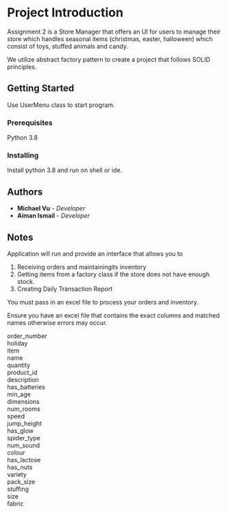 # Project Introduction

Assignment 2 is a Store Manager that offers an UI for users to
manage their store which handles seasonal items (christmas, easter, halloween) which consist of toys, stuffed animals and candy. 

We utilize abstract factory pattern to create a project that follows SOLID principles.

## Getting Started

Use UserMenu class to start program. 

### Prerequisites

Python 3.8


### Installing

Install python 3.8 and run on shell or ide. 


## Authors

* **Michael Vu** - *Developer* 
* **Aiman Ismail** - *Developer* 




## Notes

Application will run and provide an interface that allows you to
1. Receiving orders and maintainingits inventory
2. Getting items from a factory class if the store does not have enough stock.
3. Creating Daily Transaction Report

You must pass in an excel file to process your orders and inventory.

Ensure you have an excel file that contains the exact columns and matched names otherwise errors may occur.

order_number   
holiday   
item    
name    
quantity    
product_id    
description    
has_batteries   
min_age    
dimensions    
num_rooms    
speed    
jump_height    
has_glow    
spider_type    
num_sound    
colour    
has_lactose    
has_nuts    
variety    
pack_size    
stuffing    
size    
fabric


